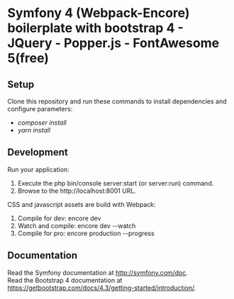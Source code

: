 Symfony 4 (Webpack-Encore) boilerplate with bootstrap 4 - JQuery - Popper.js - FontAwesome 5(free)
=======

## Setup
Clone this repository and run these commands to install dependencies and configure parameters:
* _composer install_
* _yarn install_

## Development
Run your application:  
1. Execute the php bin/console server:start (or server:run) command.  
2. Browse to the http://localhost:8001 URL.  
  
CSS and javascript assets are build with Webpack:
1. Compile for dev: encore dev
2. Watch and compile: encore dev --watch
3. Compile for pro: encore production --progress

## Documentation
Read the Symfony documentation at http://symfony.com/doc.  
Read the Bootstrap 4 documentation at https://getbootstrap.com/docs/4.3/getting-started/introduction/.
